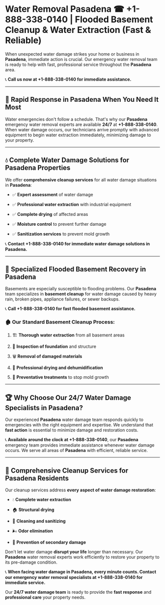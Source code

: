 # Water Removal Pasadena ☎ +1-888-338-0140 | Flooded Basement Cleanup & Water Extraction (Fast & Reliable)

When unexpected water damage strikes your home or business in **Pasadena**, immediate action is crucial. Our emergency water removal team is ready to help with fast, professional service throughout the **Pasadena** area. 

📞 **Call us now at +1-888-338-0140 for immediate assistance.**
---
## 🚀 Rapid Response in Pasadena When You Need It Most
Water emergencies don't follow a schedule. That's why our **Pasadena** emergency water removal experts are available **24/7** at **+1-888-338-0140**. When water damage occurs, our technicians arrive promptly with advanced equipment to begin water extraction immediately, minimizing damage to your property.
---
## 💧 Complete Water Damage Solutions for Pasadena Properties
We offer **comprehensive cleanup services** for all water damage situations in **Pasadena**:
- ✅ **Expert assessment** of water damage  
- ✅ **Professional water extraction** with industrial equipment  
- ✅ **Complete drying** of affected areas  
- ✅ **Moisture control** to prevent further damage  
- ✅ **Sanitization services** to prevent mold growth  
📞 **Contact +1-888-338-0140 for immediate water damage solutions in Pasadena.**
---
## 🌊 Specialized Flooded Basement Recovery in Pasadena
Basements are especially susceptible to flooding problems. Our **Pasadena** team specializes in **basement cleanup** for water damage caused by heavy rain, broken pipes, appliance failures, or sewer backups. 
📞 **Call +1-888-338-0140 for fast flooded basement assistance.**
### 🏚️ Our Standard Basement Cleanup Process:
1. 🏗️ **Thorough water extraction** from all basement areas  
2. 🔎 **Inspection of foundation** and structure  
3. 🗑️ **Removal of damaged materials**  
4. 💨 **Professional drying and dehumidification**  
5. 🚫 **Preventative treatments** to stop mold growth  
---
## 🏆 Why Choose Our 24/7 Water Damage Specialists in Pasadena?
Our experienced **Pasadena** water damage team responds quickly to emergencies with the right equipment and expertise. We understand that **fast action** is essential to minimize damage and restoration costs.
📞 **Available around the clock at +1-888-338-0140**, our **Pasadena** emergency team provides immediate assistance whenever water damage occurs. We serve all areas of **Pasadena** with efficient, reliable service.
---
## 🧹 Comprehensive Cleanup Services for Pasadena Residents
Our cleanup services address **every aspect of water damage restoration**:
- 💧 **Complete water extraction**  
- 🏠 **Structural drying**  
- 🧼 **Cleaning and sanitizing**  
- 🌬️ **Odor elimination**  
- 🚫 **Prevention of secondary damage**  
Don't let water damage **disrupt your life** longer than necessary. Our **Pasadena** water removal experts work efficiently to restore your property to its pre-damage condition.
📞 **When facing water damage in Pasadena, every minute counts. Contact our emergency water removal specialists at +1-888-338-0140 for immediate service.**
Our **24/7 water damage team** is ready to provide the **fast response** and **professional care** your property needs.
